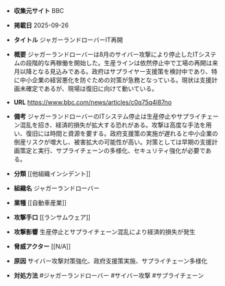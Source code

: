 - **収集元サイト**
BBC

- **掲載日**
2025-09-26

- **タイトル**
ジャガーランドローバーIT再開

- **概要**
ジャガーランドローバーは8月のサイバー攻撃により停止したITシステムの段階的な再稼働を開始した。生産ラインは依然停止中で工場の再開は来月以降となる見込みである。政府はサプライヤー支援策を検討中であり、特に中小企業の経営悪化を防ぐための対策が急務となっている。現状は支援計画未確定であるが、現場は復旧に向けて動いている。

- **URL**
https://www.bbc.com/news/articles/c0q75q4l87no

- **備考**
ジャガーランドローバーのITシステム停止は生産停止やサプライチェーン混乱を招き、経済的損失が拡大する恐れがある。攻撃は高度な手法を用い、復旧には時間と資源を要する。政府支援策の実施が遅れると中小企業の倒産リスクが増大し、被害拡大の可能性が高い。対策としては早期の支援計画策定と実行、サプライチェーンの多様化、セキュリティ強化が必要である。

- **分類**
[[他組織インシデント]]

- **組織名**
ジャガーランドローバー

- **業種**
[[自動車産業]]

- **攻撃手口**
[[ランサムウェア]]

- **攻撃影響**
生産停止とサプライチェーン混乱により経済的損失が発生

- **脅威アクター**
[[N/A]]

- **原因**
サイバー攻撃対策強化、政府支援策実施、サプライチェーン多様化

- **対処方法**
#ジャガーランドローバー #サイバー攻撃 #サプライチェーン
